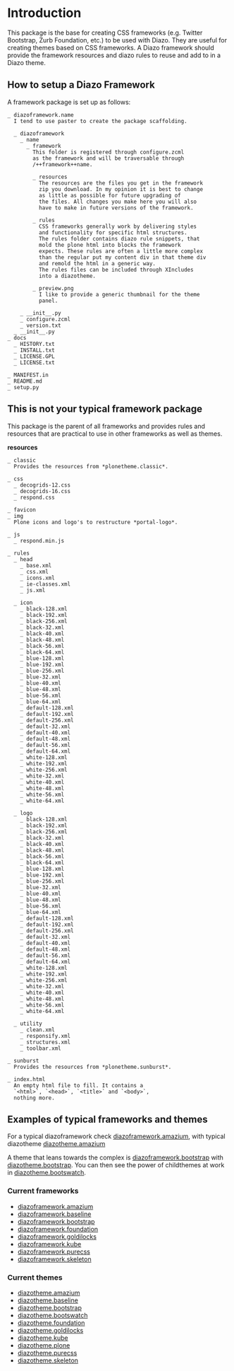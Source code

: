 Introduction
============
This package is the base for creating CSS frameworks (e.g. Twitter
Bootstrap, Zurb Foundation, etc.) to be used with Diazo. They are 
useful for creating themes based on CSS frameworks. A Diazo framework 
should provide the framework resources and diazo rules to reuse and 
add to in a Diazo theme.

How to setup a Diazo Framework
------------------------------
A framework package is set up as follows:

    _ diazoframework.name
      I tend to use paster to create the package scaffolding.
      
      _ diazoframework
        _ name
          _ framework  
            This folder is registered through configure.zcml
            as the framework and will be traversable through 
            /++framework++name.
              
            _ resources  
              The resources are the files you get in the framework
              zip you download. In my opinion it is best to change
              as little as possible for future upgrading of 
              the files. All changes you make here you will also 
              have to make in future versions of the framework.
              
            _ rules
              CSS frameworks generally work by delivering styles
              and functionality for specific html structures.  
              The rules folder contains diazo rule snippets, that 
              mold the plone html into blocks the framework 
              expects. These rules are often a little more complex
              than the regular put my content div in that theme div
              and remold the html in a generic way.  
              The rules files can be included through XIncludes 
              into a diazotheme.
               
            _ preview.png
              I like to provide a generic thumbnail for the theme
              panel.
                
        _ __init__.py
        _ configure.zcml
        _ version.txt
      _ __init__.py
    _ docs
      _ HISTORY.txt
      _ INSTALL.txt
      _ LICENSE.GPL
      _ LICENSE.txt
      
    _ MANIFEST.in 
    _ README.md 
    _ setup.py

This is not your typical framework package
------------------------------------------
This package is the parent of all frameworks and provides rules
and resources that are practical to use in other frameworks as
well as themes. 

**resources**

    _ classic
      Provides the resources from *plonetheme.classic*.
      
    _ css
      _ decogrids-12.css
      _ decogrids-16.css
      _ respond.css
      
    _ favicon
    _ img
      Plone icons and logo's to restructure *portal-logo*.
      
    _ js
      _ respond.min.js
      
    _ rules
      _ head
        _ base.xml
        _ css.xml
        _ icons.xml
        _ ie-classes.xml
        _ js.xml
        
      _ icon
        _ black-128.xml
        _ black-192.xml
        _ black-256.xml
        _ black-32.xml
        _ black-40.xml
        _ black-48.xml
        _ black-56.xml
        _ black-64.xml
        _ blue-128.xml
        _ blue-192.xml
        _ blue-256.xml
        _ blue-32.xml
        _ blue-40.xml
        _ blue-48.xml
        _ blue-56.xml
        _ blue-64.xml
        _ default-128.xml
        _ default-192.xml
        _ default-256.xml
        _ default-32.xml
        _ default-40.xml
        _ default-48.xml
        _ default-56.xml
        _ default-64.xml
        _ white-128.xml
        _ white-192.xml
        _ white-256.xml
        _ white-32.xml
        _ white-40.xml
        _ white-48.xml
        _ white-56.xml
        _ white-64.xml
        
      _ logo
        _ black-128.xml
        _ black-192.xml
        _ black-256.xml
        _ black-32.xml
        _ black-40.xml
        _ black-48.xml
        _ black-56.xml
        _ black-64.xml
        _ blue-128.xml
        _ blue-192.xml
        _ blue-256.xml
        _ blue-32.xml
        _ blue-40.xml
        _ blue-48.xml
        _ blue-56.xml
        _ blue-64.xml
        _ default-128.xml
        _ default-192.xml
        _ default-256.xml
        _ default-32.xml
        _ default-40.xml
        _ default-48.xml
        _ default-56.xml
        _ default-64.xml
        _ white-128.xml
        _ white-192.xml
        _ white-256.xml
        _ white-32.xml
        _ white-40.xml
        _ white-48.xml
        _ white-56.xml
        _ white-64.xml
        
      _ utility
        _ clean.xml
        _ responsify.xml
        _ structures.xml
        _ toolbar.xml
      
    _ sunburst
      Provides the resources from *plonetheme.sunburst*.
      
    _ index.html
      An empty html file to fill. It contains a 
      `<html>`, `<head>`, `<title>` and `<body>`,
      nothing more.

Examples of typical frameworks and themes
-----------------------------------------
For a typical diazoframework check [diazoframework.amazium](https://github.com/TH-code/diazoframework.amazium),
with typical diazotheme [diazotheme.amazium](https://github.com/TH-code/diazotheme.amazium)

A theme that leans towards the complex is 
[diazoframework.bootstrap](https://github.com/TH-code/diazoframework.bootstrap) 
with 
[diazotheme.bootstrap](https://github.com/TH-code/diazotheme.bootstrap). 
You can then see the power of childthemes at work in 
[diazotheme.bootswatch](https://github.com/TH-code/diazotheme.bootswatch).

### Current frameworks

- [diazoframework.amazium](https://github.com/TH-code/diazoframework.amazium)
- [diazoframework.baseline](https://github.com/TH-code/diazoframework.baseline)
- [diazoframework.bootstrap](https://github.com/TH-code/diazoframework.bootstrap)
- [diazoframework.foundation](https://github.com/TH-code/diazoframework.foundation)
- [diazoframework.goldilocks](https://github.com/TH-code/diazoframework.goldilocks)
- [diazoframework.kube](https://github.com/TH-code/diazoframework.kube)
- [diazoframework.purecss](https://github.com/TH-code/diazoframework.purecss)
- [diazoframework.skeleton](https://github.com/TH-code/diazoframework.skeleton)

### Current themes

- [diazotheme.amazium](https://github.com/TH-code/diazotheme.amazium)
- [diazotheme.baseline](https://github.com/TH-code/diazotheme.baseline)
- [diazotheme.bootstrap](https://github.com/TH-code/diazotheme.bootstrap)
- [diazotheme.bootswatch](https://github.com/TH-code/diazotheme.bootswatch)
- [diazotheme.foundation](https://github.com/TH-code/diazotheme.foundation)
- [diazotheme.goldilocks](https://github.com/TH-code/diazotheme.goldilocks)
- [diazotheme.kube](https://github.com/TH-code/diazotheme.kube)
- [diazotheme.plone](https://github.com/TH-code/diazotheme.plone)
- [diazotheme.purecss](https://github.com/TH-code/diazotheme.purecss)
- [diazotheme.skeleton](https://github.com/TH-code/diazotheme.skeleton)

